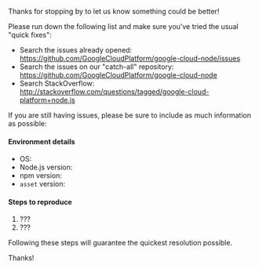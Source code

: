 Thanks for stopping by to let us know something could be better!

Please run down the following list and make sure you've tried the usual "quick
fixes":

  - Search the issues already opened: https://github.com/GoogleCloudPlatform/google-cloud-node/issues
  - Search the issues on our "catch-all" repository: https://github.com/GoogleCloudPlatform/google-cloud-node
  - Search StackOverflow: http://stackoverflow.com/questions/tagged/google-cloud-platform+node.js

If you are still having issues, please be sure to include as much information as
possible:

#### Environment details

  - OS:
  - Node.js version:
  - npm version:
  - `asset` version:

#### Steps to reproduce

  1. ???
  2. ???

Following these steps will guarantee the quickest resolution possible.

Thanks!
